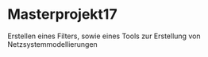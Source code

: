 # Masterprojekt17
Erstellen eines Filters, sowie eines Tools zur Erstellung von Netzsystemmodellierungen
